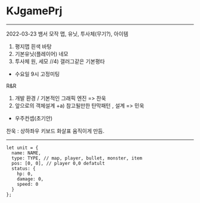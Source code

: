 # KJgamePrj
------------------------------------------------------------------------
2022-03-23
뱀서 모작
맵, 유닛, 투사체(무기?), 아이템
1) 평지맵 흰색 바탕
2) 기본유닛(플레이어) 네모
3) 투사체 원, 세모
//4) 갤러그같은 기본평타


* 수요일 9시 고정미팅

R&R
1) 개발 환경 / 기본적인 그래픽 엔진 => 찬욱
2) 앞으로의 객체설계 +a) 참고될만한 탄막패턴 , 설계 => 민욱

* 우주컨셉(초기안)

찬욱 : 상하좌우 키보드 화살표 움직이게 만듬.

------------------------------------------------------------------------

```
let unit = {  
  name: NAME,  
  type: TYPE, // map, player, bullet, monster, item  
  pos: [0, 0], // player 0,0 defatult  
  status: {  
    hp: 0,  
    damage: 0,
    speed: 0
  }  
};  
```
